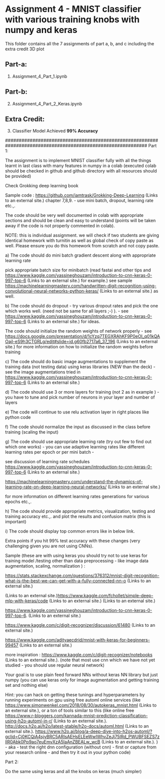 

# Assignment 4 - MNIST classifier with various training knobs with numpy and keras

This folder contains all the 7 assignments of part a, b, and c including the extra credit 3D plot

## Part-a:
1. Assignment_4_Part_1.ipynb
## Part-b:
2. Assignment_4_Part_2_Keras.ipynb
## Extra Credit:
3. Classifier Model Achieved **99% Accuracy**


############################################################################################################
Part 1:

The assignment is to implement MNIST classifier fully with all the things learnt in last class with many features in numpy in a colab (executed colab should be checked in github and github directory with all resources should be provided)

 

Check Grokking deep learning book 

Sample code :  https://github.com/iamtrask/Grokking-Deep-Learning (Links to an external site.) chapter 7,8,9.  - use mini batch, dropout, learning rate etc.,. 

The code should be very well documented in colab with appropriate sections and should be clean and easy to understand (points will be taken away if the code is not properly commented in colab). 

NOTE: this is individual assignment. we will check if two students are giving identical homework with turnitin as well as global check of copy paste as well. Please ensure you do this homework from scratch and not copy paste. 

a) The code should do mini batch gradient descent along with appropriate learning rate

pick appropriate batch size for minibatch (read fastai and other tips and https://www.kaggle.com/yassineghouzam/introduction-to-cnn-keras-0-997-top-6 (Links to an external site.) for example.) see sample https://machinelearningmastery.com/handwritten-digit-recognition-using-convolutional-neural-networks-python-keras/ (Links to an external site.) as well.

b) The code should do dropout - try various dropout rates and pick the one which works well. (need not be same for all layers ;-) ). - see https://www.kaggle.com/yassineghouzam/introduction-to-cnn-keras-0-997-top-6 (Links to an external site.) for ideas.

The code should initialize the random weights of network properly - see https://docs.google.com/presentation/d/1cYzq7TEGXRAhKF9P0eOI_q01kQAOajl-eS9h3CTGRLg/edit#slide=id.g60fb2717a6_37_196 (Links to an external site.) for more information on how to initialize the random weights before training

c) The code should do basic image augmentations to supplement the training data (not testing data) using keras libraries  (NEW than the deck) - see the image augmentations tried in https://www.kaggle.com/yassineghouzam/introduction-to-cnn-keras-0-997-top-6 (Links to an external site.)

 

d) The code should use  3 or more layers for training (not 2 as in example ) - you have to tune and pick number of neurons in your layer and number of layers

e) The code will continue to use relu activation layer in right places like python code

f) The code should normalize the input as discussed in the class before training (scaling the input)

g) The code should use appropriate learning rate (try out few to find out which one works) - you can use adaptive learning rates like different learning rates per epoch or per mini batch -

see discussion of learning rate schedules https://www.kaggle.com/yassineghouzam/introduction-to-cnn-keras-0-997-top-6 (Links to an external site.) 

https://machinelearningmastery.com/understand-the-dynamics-of-learning-rate-on-deep-learning-neural-networks/ (Links to an external site.)

for more information on different learning rates generations for various epochs etc.,.

h) The code should provide appropriate metrics, visualization,  testing and training accuracy etc.,. and plot the results and confusion matrix  (this is important)

i) The code should display top common errors like in below link.

 

Extra points if you hit 99% test accuracy with these changes (very challenging given you are not using CNNs).

 

Sample (these are with using keras you should try not to use keras for training model /testing other than data preprocessing - like image data augmentation, scaling, normalization ) :

 

https://stats.stackexchange.com/questions/376312/mnist-digit-recognition-what-is-the-best-we-can-get-with-a-fully-connected-nn-o (Links to an external site.)

 

 (Links to an external site.)https://www.kaggle.com/fchollet/simple-deep-mlp-with-keras/code (Links to an external site.) (Links to an external site.)

https://www.kaggle.com/yassineghouzam/introduction-to-cnn-keras-0-997-top-6.  (Links to an external site.)

https://www.kaggle.com/c/digit-recognizer/discussion/61480 (Links to an external site.)

https://www.kaggle.com/adityaecdrid/mnist-with-keras-for-beginners-99457 (Links to an external site.)

 

more inspiration : https://www.kaggle.com/c/digit-recognizer/notebooks (Links to an external site.). (note that most use cnn which we have not yet studied - you should use regular neural network)

 

Your goal is to use plain feed forward NNs without keras NN library but just numpy  (you can use keras only for image augmentation and getting training set and nothing else)

 

Hint: you can hack  on getting these tunings and  hyperparameters by running experiments on gpu using free  automl online services (like https://www.simonwenkel.com/2018/08/30/autokeras_mnist.html (Links to an external site.), or a ton of tools similar to this (like online free https://www.r-bloggers.com/kannada-mnist-prediction-classification-using-h2o-automl-in-r/ (Links to an external site.).  http://docs.h2o.ai/h2o/latest-stable/h2o-docs/automl.html (Links to an external site.).  https://www.h2o.ai/blog/a-deep-dive-into-h2os-automl/?gclid=Cj0KCQiA4sjyBRC5ARIsAEHsELEeWwIWhvZeJj75IRd_PWUBFSEZS7zllR0Abk0Pp9ao7euEmvXzA5IaAnZBEALw_wcB (Links to an external site.). )  - aka - test the right dnn configuration (without cnn) - first or capture from your research online - and then try it out in your python code)

 

Part 2:

 

Do the same using keras and all the knobs on keras (much simpler)

 
 
